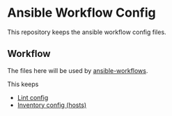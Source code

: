 # Ansible Workflow Config

This repository keeps the ansible workflow config files.

## Workflow
The files here will be used by [ansible-workflows](https://github.com/kumvijaya/ansible-workflows/blob/main/.github/workflows/ansible-workflow.yml).

This keeps
- [Lint config](https://ansible-lint.readthedocs.io/configuring/)
- [Inventory config (hosts)](https://docs.ansible.com/ansible/latest/inventory_guide/intro_inventory.html)